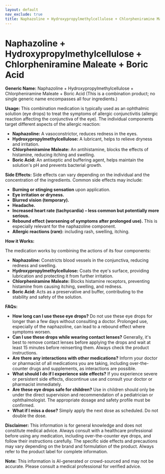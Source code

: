 ```yaml
---
layout: default
nav_exclude: true
title: Naphazoline + Hydroxypropylmethylcellulose + Chlorpheniramine Maleate + Boric Acid
---
```


# Naphazoline + Hydroxypropylmethylcellulose + Chlorpheniramine Maleate + Boric Acid

**Generic Name:** Naphazoline + Hydroxypropylmethylcellulose + Chlorpheniramine Maleate + Boric Acid (This is a combination product; no single generic name encompasses all four ingredients.)

**Usage:** This combination medication is typically used as an ophthalmic solution (eye drops) to treat the symptoms of allergic conjunctivitis (allergic reaction affecting the conjunctiva of the eye).  The individual components target different aspects of the allergic reaction:

* **Naphazoline:** A vasoconstrictor, reduces redness in the eyes.
* **Hydroxypropylmethylcellulose:** A lubricant, helps to relieve dryness and irritation.
* **Chlorpheniramine Maleate:** An antihistamine, blocks the effects of histamine, reducing itching and swelling.
* **Boric Acid:** An antiseptic and buffering agent, helps maintain the solution's pH and prevents bacterial growth.

**Side Effects:**  Side effects can vary depending on the individual and the concentration of the ingredients.  Common side effects may include:

* **Burning or stinging sensation** upon application.
* **Eye irritation or dryness.**
* **Blurred vision (temporary).**
* **Headache.**
* **Increased heart rate (tachycardia) – less common but potentially more serious.**
* **Rebound effect (worsening of symptoms after prolonged use).**  This is especially relevant for the naphazoline component.
* **Allergic reactions (rare):** including rash, swelling, itching.


**How it Works:**

The medication works by combining the actions of its four components:

* **Naphazoline:** Constricts blood vessels in the conjunctiva, reducing redness and swelling.
* **Hydroxypropylmethylcellulose:** Coats the eye's surface, providing lubrication and protecting it from further irritation.
* **Chlorpheniramine Maleate:** Blocks histamine receptors, preventing histamine from causing itching, swelling, and redness.
* **Boric Acid:** Acts as a preservative and buffer, contributing to the stability and safety of the solution.

**FAQs:**

* **How long can I use these eye drops?**  Do not use these eye drops for longer than a few days without consulting a doctor. Prolonged use, especially of the naphazoline, can lead to a rebound effect where symptoms worsen.
* **Can I use these drops while wearing contact lenses?** Generally, it's best to remove contact lenses before applying the drops and wait at least 15 minutes before reinserting them. Always check the product instructions.
* **Are there any interactions with other medications?**  Inform your doctor or pharmacist of all medications you are taking, including over-the-counter drugs and supplements, as interactions are possible.
* **What should I do if I experience side effects?** If you experience severe or persistent side effects, discontinue use and consult your doctor or pharmacist immediately.
* **Are these eye drops safe for children?**  Use in children should only be under the direct supervision and recommendation of a pediatrician or ophthalmologist.  The appropriate dosage and safety profile must be confirmed.
* **What if I miss a dose?** Simply apply the next dose as scheduled. Do not double the dose.


**Disclaimer:** This information is for general knowledge and does not constitute medical advice.  Always consult with a healthcare professional before using any medication, including over-the-counter eye drops, and follow their instructions carefully.  The specific side effects and precautions may vary depending on the brand and formulation of the product.  Always refer to the product label for complete information.


**Note:** This information is AI-generated or crowd-sourced and may not be accurate. Please consult a medical professional for verified advice.